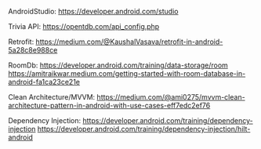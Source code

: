 AndroidStudio: https://developer.android.com/studio

Trivia API: https://opentdb.com/api_config.php

Retrofit: https://medium.com/@KaushalVasava/retrofit-in-android-5a28c8e988ce

RoomDb: https://developer.android.com/training/data-storage/room
        https://amitraikwar.medium.com/getting-started-with-room-database-in-android-fa1ca23ce21e

Clean Architecture/MVVM: https://medium.com/@ami0275/mvvm-clean-architecture-pattern-in-android-with-use-cases-eff7edc2ef76

Dependency Injection: https://developer.android.com/training/dependency-injection
                      https://developer.android.com/training/dependency-injection/hilt-android
